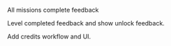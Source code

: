 All missions complete feedback

Level completed feedback and show unlock feedback.

Add credits workflow and UI.